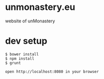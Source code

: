 unmonastery.eu
==============

website of unMonastery

# dev setup

```shell
$ bower install
$ npm install
$ grunt

open http://localhost:8080 in your browser
```
